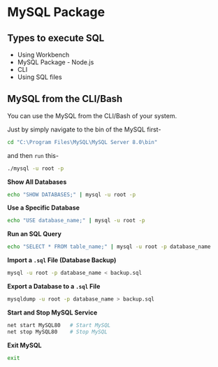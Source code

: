 # MySQL Package 

## Types to execute SQL 

* Using Workbench
* MySQL Package - Node.js
* CLI
* Using SQL files

## MySQL from the CLI/Bash

You can use the MySQL from the CLI/Bash of your system. 

Just by simply navigate to the bin of the MySQL first-

```bash
cd "C:\Program Files\MySQL\MySQL Server 8.0\bin"
```

and then `run` this-

```bash
./mysql -u root -p
```

**Show All Databases**

```bash
echo "SHOW DATABASES;" | mysql -u root -p
```

**Use a Specific Database**

```bash
echo "USE database_name;" | mysql -u root -p
```

**Run an SQL Query**

```bash
echo "SELECT * FROM table_name;" | mysql -u root -p database_name
```

**Import a `.sql` File (Database Backup)**

```bash
mysql -u root -p database_name < backup.sql
```

**Export a Database to a `.sql` File**

```bash
mysqldump -u root -p database_name > backup.sql
```

**Start and Stop MySQL Service**

```bash
net start MySQL80   # Start MySQL
net stop MySQL80    # Stop MySQL
```

**Exit MySQL**

```bash
exit
```
